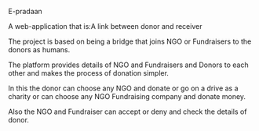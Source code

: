 E-pradaan

A web-application that is:A link between donor and receiver

The project is based on being a bridge that joins NGO or Fundraisers to the donors as humans.

The platform provides details of NGO and Fundraisers and Donors to each other and makes the process of donation simpler.

In this the donor can choose any NGO and donate or go on a drive as a charity or can choose any NGO Fundraising company and donate money.

Also the NGO and Fundraiser can accept or deny and check the details of donor.
